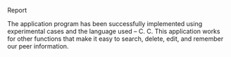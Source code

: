 Report

The application program has been successfully implemented using experimental cases and the language used – C. C. This application works for other functions that make it easy to search, delete, edit, and remember our peer information.
